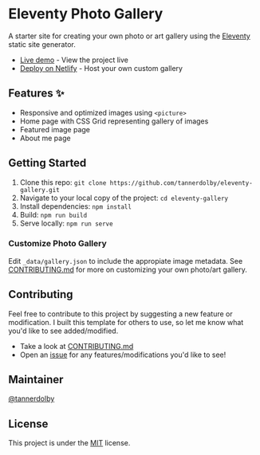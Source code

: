 # Eleventy Photo Gallery

A starter site for creating your own photo or art gallery using the [Eleventy](https://github.com/11ty/eleventy) static site generator.

- [Live demo](https://11tygallery.netlify.app/) - View the project live
- [Deploy on Netlify](https://app.netlify.com/) - Host your own custom gallery

## Features ✨
- Responsive and optimized images using `<picture>`
- Home page with CSS Grid representing gallery of images
- Featured image page
- About me page

## Getting Started
1. Clone this repo: `git clone https://github.com/tannerdolby/eleventy-gallery.git`
2. Navigate to your local copy of the project: `cd eleventy-gallery`
3. Install dependencies: `npm install`
4. Build: `npm run build`
5. Serve locally: `npm run serve`

### Customize Photo Gallery
Edit `_data/gallery.json` to include the appropiate image metadata. See [CONTRIBUTING.md](https://github.com/tannerdolby/eleventy-photo-gallery/blob/master/CONTRIBUTING.md) for more on customizing your own photo/art gallery.

## Contributing 
Feel free to contribute to this project by suggesting a new feature or modification. I built this template for others to use, so let me know what you'd like to see added/modified. 

- Take a look at [CONTRIBUTING.md](https://github.com/tannerdolby/11ty-photo-gallery/blob/master/CONTRIBUTING.md)
- Open an [issue](https://github.com/tannerdolby/11ty-photo-gallery/issues) for any features/modifications you'd like to see! 

## Maintainer
[@tannerdolby](https://github.com/tannerdolby)

## License 
This project is under the [MIT](https://github.com/tannerdolby/eleventy-photo-gallery/blob/master/LICENSE) license.
